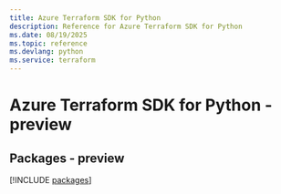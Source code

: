 ```yaml
---
title: Azure Terraform SDK for Python
description: Reference for Azure Terraform SDK for Python
ms.date: 08/19/2025
ms.topic: reference
ms.devlang: python
ms.service: terraform
---
```

# Azure Terraform SDK for Python - preview
## Packages - preview
[!INCLUDE [packages](terraform-index.md)]